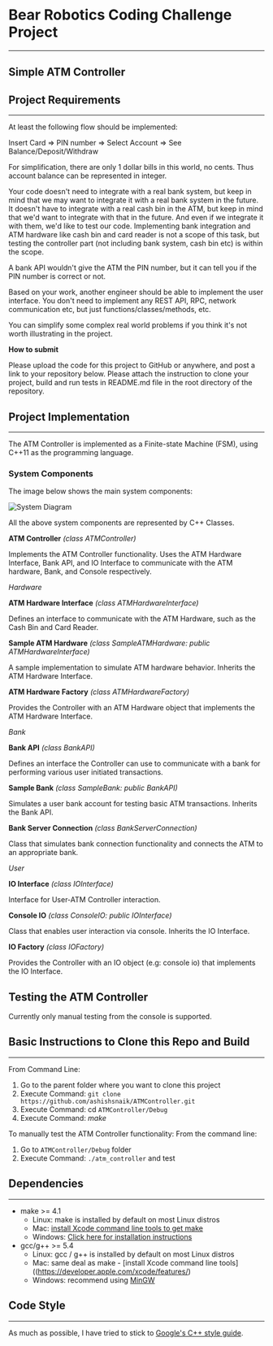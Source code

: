 # **Bear Robotics Coding Challenge Project**
---
## **Simple ATM Controller**

[image0]: ./images/atm_controller_system_diagram.png "System Diagram"

## Project Requirements
---
At least the following flow should be implemented:

Insert Card => PIN number => Select Account => See Balance/Deposit/Withdraw

For simplification, there are only 1 dollar bills in this world, no cents. Thus account balance can be represented in integer.

Your code doesn't need to integrate with a real bank system, but keep in mind that we may want to integrate it with a real bank system in the future. It doesn't have to integrate with a real cash bin in the ATM, but keep in mind that we'd want to integrate with that in the future. And even if we integrate it with them, we'd like to test our code. Implementing bank integration and ATM hardware like cash bin and card reader is not a scope of this task, but testing the controller part (not including bank system, cash bin etc) is within the scope.

A bank API wouldn't give the ATM the PIN number, but it can tell you if the PIN number is correct or not.

Based on your work, another engineer should be able to implement the user interface. You don't need to implement any REST API, RPC, network communication etc, but just functions/classes/methods, etc.

You can simplify some complex real world problems if you think it's not worth illustrating in the project.

**How to submit**

Please upload the code for this project to GitHub or anywhere, and post a link to your repository below. Please attach the instruction to clone your project, build and run tests in README.md file in the root directory of the repository.

## Project Implementation 
---

The ATM Controller is implemented as a Finite-state Machine (FSM), using C++11 as the programming language.

### System Components

The image below shows the main system components:

![][image0]

All the above system components are represented by C++ Classes.

**ATM Controller** *(class ATMController)*

Implements the ATM Controller functionality. Uses the ATM Hardware Interface, Bank API, and IO Interface to communicate with the ATM hardware, Bank, and Console respectively.

*Hardware*

**ATM Hardware Interface** *(class ATMHardwareInterface)*

Defines an interface to communicate with the ATM Hardware, such as the Cash Bin and Card Reader.

**Sample ATM Hardware** *(class SampleATMHardware: public ATMHardwareInterface)*

A sample implementation to simulate ATM hardware behavior. Inherits the ATM Hardware Interface.

**ATM Hardware Factory** *(class ATMHardwareFactory)*

Provides the Controller with an ATM Hardware object that implements the ATM Hardware Interface.

*Bank*

**Bank API** *(class BankAPI)*

Defines an interface the Controller can use to communicate with a bank for performing various user initiated transactions.  

**Sample Bank** *(class SampleBank: public BankAPI)*

Simulates a user bank account for testing basic ATM transactions. Inherits the Bank API.

**Bank Server Connection** *(class BankServerConnection)*

Class that simulates bank connection functionality and connects the ATM to an appropriate bank.

*User*

**IO Interface** *(class IOInterface)*

Interface for User-ATM Controller interaction.

**Console IO** *(class ConsoleIO: public IOInterface)*

Class that enables user interaction via console. Inherits the IO Interface.

**IO Factory** *(class IOFactory)*

Provides the Controller with an IO object (e.g: console io) that implements the IO Interface.

## Testing the ATM Controller
Currently only manual testing from the console is supported.

## Basic Instructions to Clone this Repo and Build
---
From Command Line:
1. Go to the parent folder where you want to clone this project
2. Execute Command: `git clone https://github.com/ashishsnaik/ATMController.git`
3. Execute Command: cd `ATMController/Debug`
4. Execute Command: *make*

To manually test the ATM Controller functionality:
From the command line:
1. Go to `ATMController/Debug` folder
2. Execute Command: `./atm_controller` and test 


## Dependencies
---
* make >= 4.1
  * Linux: make is installed by default on most Linux distros
  * Mac: [install Xcode command line tools to get make](https://developer.apple.com/xcode/features/)
  * Windows: [Click here for installation instructions](http://gnuwin32.sourceforge.net/packages/make.htm)
* gcc/g++ >= 5.4
  * Linux: gcc / g++ is installed by default on most Linux distros
  * Mac: same deal as make - [install Xcode command line tools]((https://developer.apple.com/xcode/features/)
  * Windows: recommend using [MinGW](http://www.mingw.org/)

## Code Style
---
As much as possible, I have tried to stick to [Google's C++ style guide](https://google.github.io/styleguide/cppguide.html).
